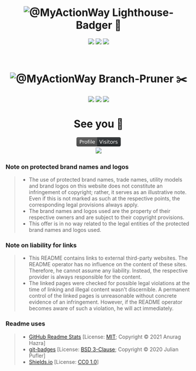 <div align="center">

# <img src="https://avatars.githubusercontent.com/u/80457499?s=60&amp;v=4" alt="@MyActionWay" size="25" height="25" width="25"></img> Lighthouse-Badger :badger:
<a align="center" href="https://github.com/myactionway/lighthouse-badger-action" title="Explore this" target="_blank"><img src="https://repository-images.githubusercontent.com/359823564/31d7b800-af1f-11eb-8d4b-431075ac940c" width="804"/></a>
<a href="https://github.com/myactionway/lighthouse-badger-action" title="Explore this" target="_blank"><img src="https://github-readme-stats.vercel.app/api/pin/?username=myactionway&repo=lighthouse-badger-action&text_color=F1F1EB&border_color=050B0E&bg_color=212426&title_color=FFFFFF&icon_color=E28905" /></a>
<a href="https://github.com/myactionway/lighthouse-badger-workflows" title="Explore this" target="_blank"><img src="https://github-readme-stats.vercel.app/api/pin/?username=myactionway&repo=lighthouse-badger-workflows&text_color=F1F1EB&border_color=050B0E&bg_color=2A2E30&title_color=FFFFFF&icon_color=E28905" /></a>

<br>

# <img src="https://avatars.githubusercontent.com/u/80457499?s=60&amp;v=4" alt="@MyActionWay" size="25" height="25" width="25"></img> Branch-Pruner :scissors:
<a align="center" href="https://github.com/myactionway/branch-pruner-action" title="Explore this" target="_blank"><img src="https://repository-images.githubusercontent.com/352585084/3bae0d80-bb12-11eb-86c4-c420ef0fec71" width="804"/></a>
<a href="https://github.com/myactionway/branch-pruner-action" title="Explore this" target="_blank"><img src="https://github-readme-stats.vercel.app/api/pin/?username=myactionway&repo=branch-pruner-action&text_color=F1F1EB&border_color=050B0E&bg_color=2A2E30&title_color=FFFFFF&icon_color=E28905" /></a>
<a href="https://github.com/myactionway/branch-pruner-workflows" title="Explore this" target="_blank"><img src="https://github-readme-stats.vercel.app/api/pin/?username=myactionway&repo=branch-pruner-workflows&text_color=F1F1EB&border_color=050B0E&bg_color=212426&title_color=FFFFFF&icon_color=E28905" /></a>

# See you :wave:
<img alt="&nbsp;pending..." height="25" src="https://raw.githubusercontent.com/sitdisch/cloud/master/badges/mytoolkit/Profile-Visitors-2A2E30.svg"/></img><br>
<img height="24" src="https://badges.pufler.dev/visits/myactionway/.github?label=&color=blue"/></img>
</div>

### Note on protected brand names and logos
> * The use of protected brand names, trade names, utility models and brand logos on this website does not constitute an infringement of copyright; rather, it serves as an illustrative note. Even if this is not marked as such at the respective points, the corresponding legal provisions always apply.
> * The brand names and logos used are the property of their respective owners and are subject to their copyright provisions.
> * This offer is in no way related to the legal entities of the protected brand names and logos used.

### Note on liability for links
> * This README contains links to external third-party websites. The README operator has no influence on the content of these sites. Therefore, he cannot assume any liability. Instead, the respective provider is always responsible for the content.
> * The linked pages were checked for possible legal violations at the time of linking and illegal content wasn't discernible. A permanent control of the linked pages is unreasonable without concrete evidence of an infringement. However, if the README operator becomes aware of such a violation, he will act immediately. 

### Readme uses
> * [GitHub Readme Stats](https://github.com/anuraghazra/github-readme-stats "Check it out") [License: [MIT](https://github.com/anuraghazra/github-readme-stats/blob/master/LICENSE "Go there"); Copyright ©️ 2021 Anurag Hazra]
> * [git-badges](https://github.com/puf17640/git-badges "Check it out") [License: [BSD&nbsp;3-Clause](https://github.com/puf17640/git-badges/blob/master/LICENSE "Go there"); Copyright ©️ 2020 Julian Pufler]
> * [Shields.io](https://github.com/badges/shields "Check it out") [License: [CC0&nbsp;1.0](https://github.com/badges/shields/blob/master/LICENSE "Go there")] 
